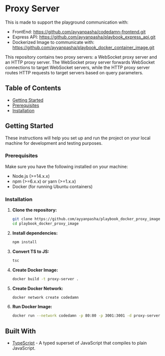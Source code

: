 # Proxy Server

This is made to support the playground communication with:
- FrontEnd: https://github.com/ayyanpasha/codedamn-frontend.git
- Express API: https://github.com/ayyanpasha/playbook_express_api.git
- Dockerized Image to communicate with: https://github.com/ayyanpasha/playbook_docker_container_image.git

This repository contains two proxy servers: a WebSocket proxy server and an HTTP proxy server. The WebSocket proxy server forwards WebSocket connections to target WebSocket servers, while the HTTP proxy server routes HTTP requests to target servers based on query parameters.

## Table of Contents

- [Getting Started](#getting-started)
- [Prerequisites](#prerequisites)
- [Installation](#installation)

## Getting Started

These instructions will help you set up and run the project on your local machine for development and testing purposes.

### Prerequisites

Make sure you have the following installed on your machine:

- Node.js (>=14.x.x)
- npm (>=6.x.x) or yarn (>=1.x.x)
- Docker (for running Ubuntu containers)

### Installation

1. **Clone the repository:**
   ```bash
   git clone https://github.com/ayyanpasha/playbook_docker_proxy_image.git
   cd playbook_docker_proxy_image

2. **Install dependencies:**
   ```bash
   npm install

3. **Convert TS to JS:**
    ```bash
    tsc

4. **Create Docker Image:**
    ```bash
    docker build -t proxy-server .

5. **Create Docker Network:**
    ```bash
    docker network create codedamn

6. **Run Docker Image:**
    ```bash
    docker run --network codedamn -p 80:80 -p 3001:3001 -d proxy-server

## Built With

- [TypeScript](https://www.typescriptlang.org/) - A typed superset of JavaScript that compiles to plain JavaScript.